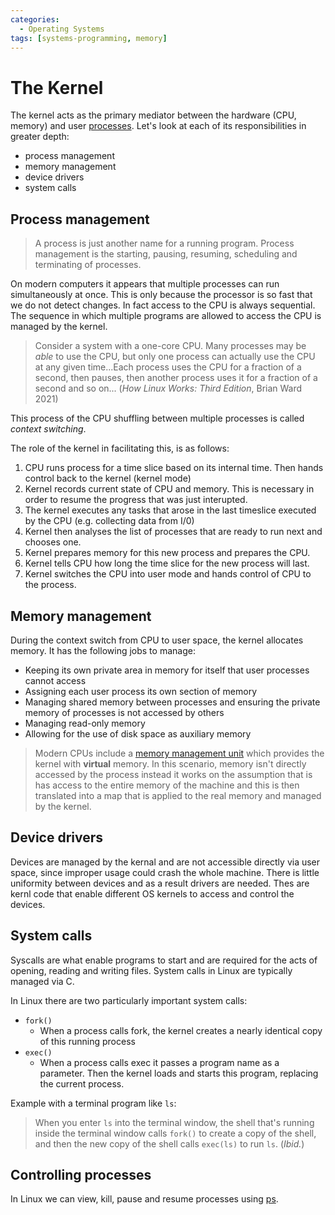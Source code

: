 ```yaml
---
categories:
  - Operating Systems
tags: [systems-programming, memory]
---
```


# The Kernel

The kernel acts as the primary mediator between the hardware (CPU, memory) and user [processes](../Programming_Languages/Shell_Scripting/Processes.md). Let's look at each of its responsibilities in greater depth:

- process management
- memory management
- device drivers
- system calls

## Process management

> A process is just another name for a running program. Process management is the starting, pausing, resuming, scheduling and terminating of processes.

On modern computers it appears that multiple processes can run simultaneously at once. This is only because the processor is so fast that we do not detect changes. In fact access to the CPU is always sequential. The sequence in which multiple programs are allowed to access the CPU is managed by the kernel.

> Consider a system with a one-core CPU. Many processes may be _able_ to use the CPU, but only one process can actually use the CPU at any given time...Each process uses the CPU for a fraction of a second, then pauses, then another process uses it for a fraction of a second and so on... (_How Linux Works: Third Edition_, Brian Ward 2021)

This process of the CPU shuffling between multiple processes is called _context switching_.

The role of the kernel in facilitating this, is as follows:

1. CPU runs process for a time slice based on its internal time. Then hands control back to the kernel (kernel mode)
2. Kernel records current state of CPU and memory. This is necessary in order to resume the progress that was just interupted.
3. The kernel executes any tasks that arose in the last timeslice executed by the CPU (e.g. collecting data from I/0)
4. Kernel then analyses the list of processes that are ready to run next and chooses one.
5. Kernel prepares memory for this new process and prepares the CPU.
6. Kernel tells CPU how long the time slice for the new process will last.
7. Kernel switches the CPU into user mode and hands control of CPU to the process.

## Memory management

During the context switch from CPU to user space, the kernel allocates memory. It has the following jobs to manage:

- Keeping its own private area in memory for itself that user processes cannot access
- Assigning each user process its own section of memory
- Managing shared memory between processes and ensuring the private memory of processes is not accessed by others
- Managing read-only memory
- Allowing for the use of disk space as auxiliary memory

> Modern CPUs include a [memory management unit](/Operating_Systems/Virtual_memory_and_the_MMU.md#the-memory-management-unit-mmu) which provides the kernel with **virtual** memory. In this scenario, memory isn't directly accessed by the process instead it works on the assumption that is has access to the entire memory of the machine and this is then translated into a map that is applied to the real memory and managed by the kernel.

## Device drivers

Devices are managed by the kernal and are not accessible directly via user space, since improper usage could crash the whole machine. There is little uniformity between devices and as a result drivers are needed. Thes are kernl code that enable different OS kernels to access and control the devices.

## System calls

Syscalls are what enable programs to start and are required for the acts of opening, reading and writing files. System calls in Linux are typically managed via C.

In Linux there are two particularly important system calls:

- `fork()`
  - When a process calls fork, the kernel creates a nearly identical copy of this running process
- `exec()`
  - When a process calls exec it passes a program name as a parameter. Then the kernel loads and starts this program, replacing the current process.

Example with a terminal program like `ls`:

> When you enter `ls` into the terminal window, the shell that's running inside the terminal window calls `fork()` to create a copy of the shell, and then the new copy of the shell calls `exec(ls)` to run `ls`. (_Ibid._)

## Controlling processes

In Linux we can view, kill, pause and resume processes using [ps](../Programming_Languages/Shell_Scripting/Processes.md).
